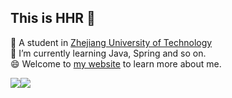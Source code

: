 ## This is HHR  👋

🔭 A student in [Zhejiang University of Technology](https://www.zjut.edu.cn)\
🌱 I’m currently learning Java, Spring and so on.\
😄 Welcome to [my website](https://www.huhaorui.com) to learn more about me.

<a href="https://github.com/anuraghazra/github-readme-stats"><img style="max-width: 48%;" src="https://github-readme-stats.vercel.app/api?username=huhaorui&show_icons=true&count_private=true&hide=contribs"><img style="max-width: 48%;" src="https://github-readme-stats.vercel.app/api/top-langs/?username=huhaorui&layout=compact"></a>
